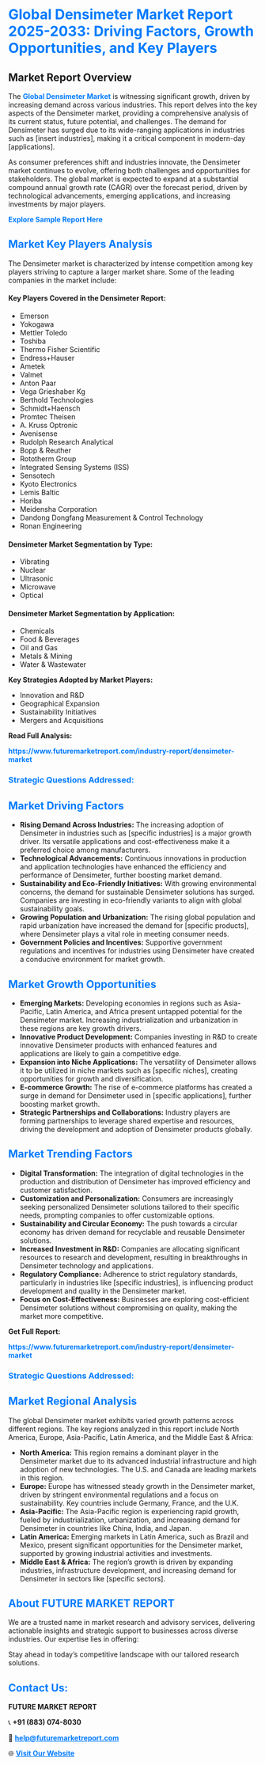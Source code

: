 <h1 style="color: #007BFF;">Global Densimeter Market Report 2025-2033: Driving Factors, Growth Opportunities, and Key Players</h1>

<section id="overview">
<h2>Market Report Overview</h2>
<p>The <a href="https://www.futuremarketreport.com/industry-report/densimeter-market" style="color: #007BFF; text-decoration: none;"><strong>Global Densimeter Market</strong></a> is witnessing significant growth, driven by increasing demand across various industries. This report delves into the key aspects of the Densimeter market, providing a comprehensive analysis of its current status, future potential, and challenges. The demand for Densimeter has surged due to its wide-ranging applications in industries such as [insert industries], making it a critical component in modern-day [applications].</p>
<p>As consumer preferences shift and industries innovate, the Densimeter market continues to evolve, offering both challenges and opportunities for stakeholders. The global market is expected to expand at a substantial compound annual growth rate (CAGR) over the forecast period, driven by technological advancements, emerging applications, and increasing investments by major players.</p>
</section>

<section id="overview">
<p><a href="https://www.futuremarketreport.com/request-sample/reportId=108947" style="color: #007BFF; text-decoration: none;"><strong>Explore Sample Report Here</strong></a></p>
</section>

<section id="key-players">
<h2 style="color: #007BFF;">Market Key Players Analysis</h2>
<p>The Densimeter market is characterized by intense competition among key players striving to capture a larger market share. Some of the leading companies in the market include:</p>
<h4>Key Players Covered in the Densimeter Report:</h4>
<ul><li>Emerson</li><li>Yokogawa</li><li>Mettler Toledo</li><li>Toshiba</li><li>Thermo Fisher Scientific</li><li>Endress+Hauser</li><li>Ametek</li><li>Valmet</li><li>Anton Paar</li><li>Vega Grieshaber Kg</li><li>Berthold Technologies</li><li>Schmidt+Haensch</li><li>Promtec Theisen</li><li>A. Kruss Optronic</li><li>Avenisense</li><li>Rudolph Research Analytical</li><li>Bopp &amp; Reuther</li><li>Rototherm Group</li><li>Integrated Sensing Systems (ISS)</li><li>Sensotech</li><li>Kyoto Electronics</li><li>Lemis Baltic</li><li>Horiba</li><li>Meidensha Corporation</li><li>Dandong Dongfang Measurement &amp; Control Technology</li><li>Ronan Engineering</li></ul>
<h4>Densimeter Market Segmentation by Type:</h4>
<ul><li>Vibrating</li><li>Nuclear</li><li>Ultrasonic</li><li>Microwave</li><li>Optical</li></ul>

<h4>Densimeter Market Segmentation by Application:</h4>
<ul><li>Chemicals</li><li>Food &amp; Beverages</li><li>Oil and Gas</li><li>Metals &amp; Mining</li><li>Water &amp; Wastewater</li></ul>
<p><strong>Key Strategies Adopted by Market Players:</strong></p>
<ul>
<li>Innovation and R&D</li>
<li>Geographical Expansion</li>
<li>Sustainability Initiatives</li>
<li>Mergers and Acquisitions</li>
</ul>
</section>

<section>
<p><strong>Read Full Analysis: </strong></p><a href="https://www.futuremarketreport.com/industry-report/densimeter-market" style="color: #007BFF; text-decoration: none;"><strong>https://www.futuremarketreport.com/industry-report/densimeter-market</strong></a>
<h3 style="color: #007BFF;">Strategic Questions Addressed:</h3>
</section>

<section id="driving-factors">
<h2 style="color: #007BFF;">Market Driving Factors</h2>
<ul>
<li><strong>Rising Demand Across Industries:</strong> The increasing adoption of Densimeter in industries such as [specific industries] is a major growth driver. Its versatile applications and cost-effectiveness make it a preferred choice among manufacturers.</li>
<li><strong>Technological Advancements:</strong> Continuous innovations in production and application technologies have enhanced the efficiency and performance of Densimeter, further boosting market demand.</li>
<li><strong>Sustainability and Eco-Friendly Initiatives:</strong> With growing environmental concerns, the demand for sustainable Densimeter solutions has surged. Companies are investing in eco-friendly variants to align with global sustainability goals.</li>
<li><strong>Growing Population and Urbanization:</strong> The rising global population and rapid urbanization have increased the demand for [specific products], where Densimeter plays a vital role in meeting consumer needs.</li>
<li><strong>Government Policies and Incentives:</strong> Supportive government regulations and incentives for industries using Densimeter have created a conducive environment for market growth.</li>
</ul>
</section>

<section id="growth-opportunities">
<h2 style="color: #007BFF;">Market Growth Opportunities</h2>
<ul>
<li><strong>Emerging Markets:</strong> Developing economies in regions such as Asia-Pacific, Latin America, and Africa present untapped potential for the Densimeter market. Increasing industrialization and urbanization in these regions are key growth drivers.</li>
<li><strong>Innovative Product Development:</strong> Companies investing in R&D to create innovative Densimeter products with enhanced features and applications are likely to gain a competitive edge.</li>
<li><strong>Expansion into Niche Applications:</strong> The versatility of Densimeter allows it to be utilized in niche markets such as [specific niches], creating opportunities for growth and diversification.</li>
<li><strong>E-commerce Growth:</strong> The rise of e-commerce platforms has created a surge in demand for Densimeter used in [specific applications], further boosting market growth.</li>
<li><strong>Strategic Partnerships and Collaborations:</strong> Industry players are forming partnerships to leverage shared expertise and resources, driving the development and adoption of Densimeter products globally.</li>
</ul>
</section>

<section id="trending-factors">
<h2 style="color: #007BFF;">Market Trending Factors</h2>
<ul>
<li><strong>Digital Transformation:</strong> The integration of digital technologies in the production and distribution of Densimeter has improved efficiency and customer satisfaction.</li>
<li><strong>Customization and Personalization:</strong> Consumers are increasingly seeking personalized Densimeter solutions tailored to their specific needs, prompting companies to offer customizable options.</li>
<li><strong>Sustainability and Circular Economy:</strong> The push towards a circular economy has driven demand for recyclable and reusable Densimeter solutions.</li>
<li><strong>Increased Investment in R&D:</strong> Companies are allocating significant resources to research and development, resulting in breakthroughs in Densimeter technology and applications.</li>
<li><strong>Regulatory Compliance:</strong> Adherence to strict regulatory standards, particularly in industries like [specific industries], is influencing product development and quality in the Densimeter market.</li>
<li><strong>Focus on Cost-Effectiveness:</strong> Businesses are exploring cost-efficient Densimeter solutions without compromising on quality, making the market more competitive.</li>
</ul>
</section>

<section>
<p><strong>Get Full Report: </strong></p><a href="https://www.futuremarketreport.com/industry-report/densimeter-market" style="color: #007BFF; text-decoration: none;"><strong>https://www.futuremarketreport.com/industry-report/densimeter-market</strong></a>
<h3 style="color: #007BFF;">Strategic Questions Addressed:</h3>
</section>


<section id="regional-analysis">
<h2 style="color: #007BFF;">Market Regional Analysis</h2>
<p>The global Densimeter market exhibits varied growth patterns across different regions. The key regions analyzed in this report include North America, Europe, Asia-Pacific, Latin America, and the Middle East & Africa:</p>
<ul>
<li><strong>North America:</strong> This region remains a dominant player in the Densimeter market due to its advanced industrial infrastructure and high adoption of new technologies. The U.S. and Canada are leading markets in this region.</li>
<li><strong>Europe:</strong> Europe has witnessed steady growth in the Densimeter market, driven by stringent environmental regulations and a focus on sustainability. Key countries include Germany, France, and the U.K.</li>
<li><strong>Asia-Pacific:</strong> The Asia-Pacific region is experiencing rapid growth, fueled by industrialization, urbanization, and increasing demand for Densimeter in countries like China, India, and Japan.</li>
<li><strong>Latin America:</strong> Emerging markets in Latin America, such as Brazil and Mexico, present significant opportunities for the Densimeter market, supported by growing industrial activities and investments.</li>
<li><strong>Middle East & Africa:</strong> The region’s growth is driven by expanding industries, infrastructure development, and increasing demand for Densimeter in sectors like [specific sectors].</li>
</ul>
</section>

<footer>
<h2 style="color: #007BFF;">About FUTURE MARKET REPORT</h2>
<p>We are a trusted name in market research and advisory services, delivering actionable insights and strategic support to businesses across diverse industries. Our expertise lies in offering:</p>

<p>Stay ahead in today’s competitive landscape with our tailored research solutions.</p>

<h2 style="color: #007BFF;">Contact Us:</h2>
<p><strong>FUTURE MARKET REPORT</strong></p>
<p>📞 <strong>+91 (883) 074-8030</strong></p>
<p>📧 <strong><a href="mailto:help@futuremarketreport.com" style="color: #007BFF;">help@futuremarketreport.com</a></strong></p>
<p>🌐 <strong><a href="https://www.futuremarketreport.com/" style="color: #007BFF;">Visit Our Website</a></strong></p>
</footer>